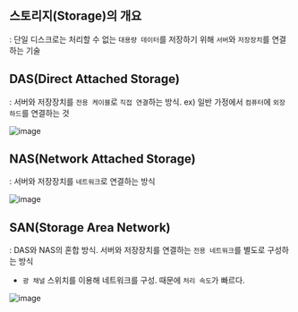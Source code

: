 ## 스토리지(Storage)의 개요 

: 단일 디스크로는 처리할 수 없는 `대용량 데이터`를 저장하기 위해 `서버`와 `저장장치`를 연결하는 기술 

## DAS(Direct Attached Storage) 

: 서버와 저장장치를 `전용 케이블`로 `직접 연결`하는 방식. ex) 일반 가정에서 `컴퓨터`에 `외장하드`를 연결하는 것 

![image](https://user-images.githubusercontent.com/64796257/160416992-fa30e774-be22-47ec-8402-2af4c5380729.png)

## NAS(Network Attached Storage) 

: 서버와 저장장치를 `네트워크`로 연결하는 방식 

![image](https://user-images.githubusercontent.com/64796257/160417178-8efa067e-fef8-4c5c-82b6-27eef2c690f0.png)

## SAN(Storage Area Network) 

: DAS와 NAS의 혼합 방식. 서버와 저장장치를 연결하는 `전용 네트워크`를 별도로 구성하는 방식 

- `광 채널` 스위치를 이용해 네트워크를 구성. 때문에 `처리 속도`가 빠르다.

![image](https://user-images.githubusercontent.com/64796257/160417946-e99cd294-008c-48d0-9915-589a7c0cae7c.png)
